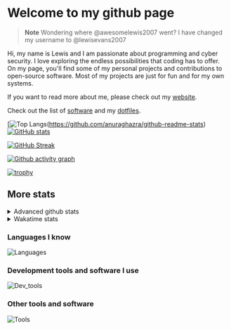 # Welcome to my github page

> **Note**
> Wondering where @awesomelewis2007 went? I have changed my username to @lewisevans2007

Hi, my name is Lewis and I am passionate about programming and cyber security. I love exploring the endless possibilities that coding has to offer. On my page, you'll find some of my personal projects and contributions to open-source software. Most of my projects are just for fun and for my own systems.

If you want to read more about me, please check out my [website](https://lewisevans2007.github.io/).

Check out the list of [software](https://github.com/lewisevans2007/lewisevans2007/blob/master/software.md) and my [dotfiles](https://github.com/lewisevans2007/dotfiles).

[![Top Langs](https://github-readme-stats.vercel.app/api/top-langs/?username=lewisevans2007&hide=html,css,jupyter%20notebook&langs_count=10&layout=donut&theme=transparent&exclude_repo=GPT-code-repository,Obsidian_vault,Apple-PowerManagement,Apple-Security,CMake,qemu,swift,tcpdump,xnu)(https://github.com/anuraghazra/github-readme-stats) 
[![GitHub stats](https://github-readme-stats.vercel.app/api?username=lewisevans2007&show_icons=true&theme=transparent)](https://github.com/anuraghazra/github-readme-stats)

[![GitHub Streak](https://streak-stats.demolab.com?user=lewisevans2007&theme=transparent)](https://git.io/streak-stats)

[![Github activity graph](https://github-readme-activity-graph.vercel.app/graph?username=lewisevans2007&theme=github-compact&area=true)](https://github.com/ashutosh00710/github-readme-activity-graph)

[![trophy](https://github-profile-trophy.vercel.app/?username=lewisevans2007&theme=darkhub)](https://github.com/ryo-ma/github-profile-trophy)

## More stats
<details close>
<summary>Advanced github stats</summary>
<br>
  
![Metrics](https://raw.githubusercontent.com/lewisevans2007/lewisevans2007/master/github-metrics.svg)
  
</details>

<details close>
<summary>Wakatime stats</summary>
<br>

<!--START_SECTION:waka-->

```txt
Python           2 hrs 34 mins   ████████▓░░░░░░░░░░░░░░░░   34.54 %
Makefile         56 mins         ███▒░░░░░░░░░░░░░░░░░░░░░   12.76 %
Other            43 mins         ██▒░░░░░░░░░░░░░░░░░░░░░░   09.67 %
HTML             36 mins         ██░░░░░░░░░░░░░░░░░░░░░░░   08.07 %
C                34 mins         ██░░░░░░░░░░░░░░░░░░░░░░░   07.68 %
ca65 assembler   27 mins         █▓░░░░░░░░░░░░░░░░░░░░░░░   06.08 %
Markdown         26 mins         █▒░░░░░░░░░░░░░░░░░░░░░░░   05.98 %
Assembly         18 mins         █░░░░░░░░░░░░░░░░░░░░░░░░   04.11 %
JavaScript       16 mins         █░░░░░░░░░░░░░░░░░░░░░░░░   03.60 %
JSON             12 mins         ▓░░░░░░░░░░░░░░░░░░░░░░░░   02.75 %
Ezhil            7 mins          ▒░░░░░░░░░░░░░░░░░░░░░░░░   01.75 %
Bash             4 mins          ▒░░░░░░░░░░░░░░░░░░░░░░░░   00.97 %
CSS              2 mins          ░░░░░░░░░░░░░░░░░░░░░░░░░   00.56 %
Roff             2 mins          ░░░░░░░░░░░░░░░░░░░░░░░░░   00.47 %
Git Config       1 min           ░░░░░░░░░░░░░░░░░░░░░░░░░   00.44 %
```

<!--END_SECTION:waka-->
</details>

### Languages I know
![Languages](https://skillicons.dev/icons?i=python,cpp,cs,c,javascript,nodejs,dotnet,bash,css,html,rust)
### Development tools and software I use
![Dev_tools](https://skillicons.dev/icons?i=git,docker,github,googlecloud,vscode,visualstudio,raspberrypi,linux,powershell,replit)
### Other tools and software
![Tools](https://skillicons.dev/icons?i=blender,ps,pr,ai,xd,figma)
